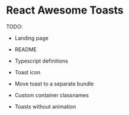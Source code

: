 # React Awesome Toasts

TODO:
- Landing page
- README
- Typescript definitions
- Toast icon

- Move toast to a separate bundle

- Custom container classnames
- Toasts without animation